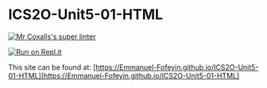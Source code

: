# ICS2O-Unit5-01-HTML

[![Mr Coxalls's super linter ](https://github.com/Emmanuel-Fofeyin/ICS2O-Unit5-01-HTML/actions/workflows/main.yml/badge.svg)](https://github.com/Emmanuel-Fofeyin/ICS2O-Unit5-01-HTML/actions/workflows/main.yml)

[![Run on Repl.it](https://repl.it/badge/github/Emmanuel-Fofeyin/ICS2O-Unit5-01-HTML)](https://repl.it/github/Emmanuel-Fofeyin/ICS2O-Unit5-01-HTML)

This site can be found at: [https://Emmanuel-Fofeyin.github.io/ICS2O-Unit5-01-HTML](https://Emmanuel-Fofeyin.github.io/ICS2O-Unit5-01-HTML)
